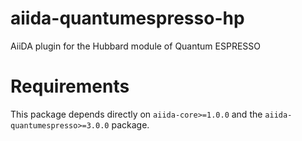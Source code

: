 # aiida-quantumespresso-hp
AiiDA plugin for the Hubbard module of Quantum ESPRESSO

# Requirements
This package depends directly on `aiida-core>=1.0.0` and the `aiida-quantumespresso>=3.0.0` package.
